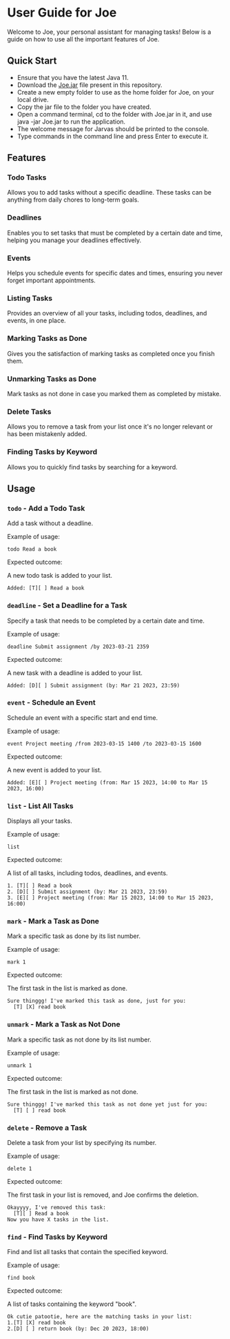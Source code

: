# User Guide for Joe

Welcome to Joe, your personal assistant for managing tasks! Below is a guide on how to use all the important features of Joe.

## Quick Start

- Ensure that you have the latest Java 11.
- Download the [Joe.jar](nj) file present in this repository.
- Create a new empty folder to use as the home folder for Joe, on your local drive.
- Copy the jar file to the folder you have created.
- Open a command terminal, cd to the folder with Joe.jar in it, and use java -jar Joe.jar to run the application.
- The welcome message for Jarvas should be printed to the console.
- Type commands in the command line and press Enter to execute it.

## Features 

### Todo Tasks

Allows you to add tasks without a specific deadline. These tasks can be anything from daily chores to long-term goals.

### Deadlines

Enables you to set tasks that must be completed by a certain date and time, helping you manage your deadlines effectively.

### Events

Helps you schedule events for specific dates and times, ensuring you never forget important appointments.

### Listing Tasks

Provides an overview of all your tasks, including todos, deadlines, and events, in one place.

### Marking Tasks as Done

Gives you the satisfaction of marking tasks as completed once you finish them.

### Unmarking Tasks as Done

Mark tasks as not done in case you marked them as completed by mistake.

### Delete Tasks

Allows you to remove a task from your list once it's no longer relevant or has been mistakenly added.

### Finding Tasks by Keyword

Allows you to quickly find tasks by searching for a keyword.

## Usage

### `todo` - Add a Todo Task

Add a task without a deadline.

Example of usage:

`todo Read a book`

Expected outcome:

A new todo task is added to your list.

```
Added: [T][ ] Read a book
```

### `deadline` - Set a Deadline for a Task

Specify a task that needs to be completed by a certain date and time.

Example of usage:

`deadline Submit assignment /by 2023-03-21 2359`

Expected outcome:

A new task with a deadline is added to your list.

```
Added: [D][ ] Submit assignment (by: Mar 21 2023, 23:59)
```

### `event` - Schedule an Event

Schedule an event with a specific start and end time.

Example of usage:

`event Project meeting /from 2023-03-15 1400 /to 2023-03-15 1600`

Expected outcome:

A new event is added to your list.

```
Added: [E][ ] Project meeting (from: Mar 15 2023, 14:00 to Mar 15 2023, 16:00)
```

### `list` - List All Tasks

Displays all your tasks.

Example of usage:

`list`

Expected outcome:

A list of all tasks, including todos, deadlines, and events.

```
1. [T][ ] Read a book
2. [D][ ] Submit assignment (by: Mar 21 2023, 23:59)
3. [E][ ] Project meeting (from: Mar 15 2023, 14:00 to Mar 15 2023, 16:00)
```

### `mark` - Mark a Task as Done

Mark a specific task as done by its list number.

Example of usage:

`mark 1`

Expected outcome:

The first task in the list is marked as done.

```
Sure thinggg! I've marked this task as done, just for you:
  [T] [X] read book
```

### `unmark` - Mark a Task as Not Done

Mark a specific task as not done by its list number.

Example of usage:

`unmark 1`

Expected outcome:

The first task in the list is marked as not done.

```
Sure thinggg! I've marked this task as not done yet just for you:
  [T] [ ] read book
```

### `delete` - Remove a Task

Delete a task from your list by specifying its number.

Example of usage:

`delete 1`

Expected outcome:

The first task in your list is removed, and Joe confirms the deletion.

```
Okayyyy, I've removed this task:
  [T][ ] Read a book
Now you have X tasks in the list.
```

### `find` - Find Tasks by Keyword

Find and list all tasks that contain the specified keyword.

Example of usage:

`find book`

Expected outcome:

A list of tasks containing the keyword "book".

```
Ok cutie patootie, here are the matching tasks in your list:
1.[T] [X] read book
2.[D] [ ] return book (by: Dec 20 2023, 18:00)
```
